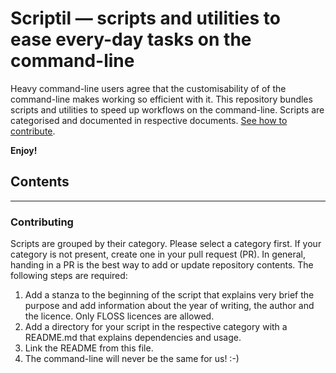 Scriptil — scripts and utilities to ease every-day tasks on the command-line
==============================================================================

Heavy command-line users agree that the customisability of of the command-line
makes working so efficient with it. This repository bundles scripts and
utilities to speed up workflows on the command-line. Scripts are categorised and  documented in respective documents.
[See how to contribute](#contributing).

**Enjoy!**

Contents
--------

* * * * *


### Contributing

Scripts are grouped by their category. Please select a category first. If your
category is not present, create one in your pull request (PR). In general,
handing in a PR is the best way to add or update repository contents. The
following steps are required:

1.  Add a stanza to the beginning of the script that explains very brief the
    purpose and add information about the year of writing, the author and the
    licence. Only FLOSS licences are allowed.
2.  Add a directory for your script in the respective category with a README.md
    that explains dependencies and usage.
3.  Link the README from this file.
4.  The command-line will never be the same for us! :-)
